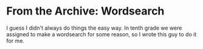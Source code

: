 From the Archive: Wordsearch
============================

I guess I didn't always do things the easy way. In tenth grade we were
assigned to make a wordsearch for some reason, so I wrote this guy to
do it for me.
